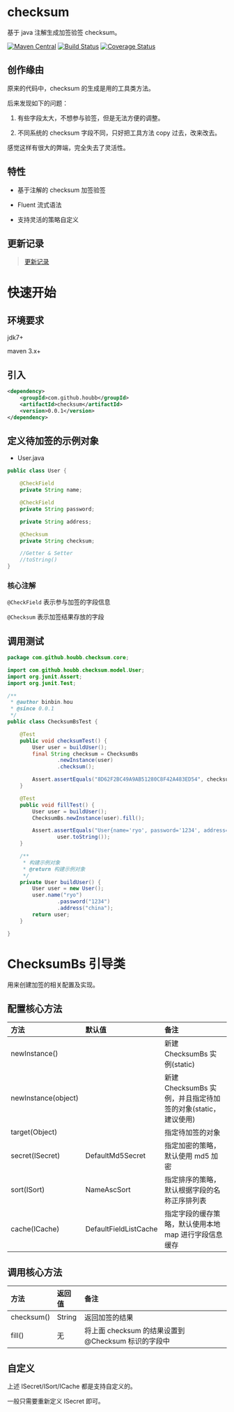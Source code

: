 # checksum

基于 java 注解生成加签验签 checksum。

[![Maven Central](https://maven-badges.herokuapp.com/maven-central/com.github.houbb/checksum/badge.svg)](http://mvnrepository.com/artifact/com.github.houbb/checksum)
[![Build Status](https://www.travis-ci.org/houbb/checksum.svg?branch=master)](https://www.travis-ci.org/houbb/checksum?branch=master)
[![Coverage Status](https://coveralls.io/repos/github/houbb/checksum/badge.svg?branch=master)](https://coveralls.io/github/houbb/checksum?branch=master)

## 创作缘由

原来的代码中，checksum 的生成是用的工具类方法。

后来发现如下的问题：

1. 有些字段太大，不想参与验签，但是无法方便的调整。

2. 不同系统的 checksum 字段不同，只好把工具方法 copy 过去，改来改去。

感觉这样有很大的弊端，完全失去了灵活性。

## 特性

- 基于注解的 checksum 加签验签

- Fluent 流式语法

- 支持灵活的策略自定义

## 更新记录

> [更新记录](doc/CHANGE_LOG.md)

# 快速开始

## 环境要求

jdk7+

maven 3.x+

## 引入

```xml
<dependency>
    <groupId>com.github.houbb</groupId>
    <artifactId>checksum</artifactId>
    <version>0.0.1</version>
</dependency>
```

## 定义待加签的示例对象

- User.java

```java
public class User {

    @CheckField
    private String name;

    @CheckField
    private String password;

    private String address;

    @Checksum
    private String checksum;

    //Getter & Setter
    //toString()
}
```

### 核心注解

`@CheckField` 表示参与加签的字段信息

`@Checksum` 表示加签结果存放的字段

## 调用测试

```java
package com.github.houbb.checksum.core;

import com.github.houbb.checksum.model.User;
import org.junit.Assert;
import org.junit.Test;

/**
 * @author binbin.hou
 * @since 0.0.1
 */
public class ChecksumBsTest {

    @Test
    public void checksumTest() {
        User user = buildUser();
        final String checksum = ChecksumBs
                .newInstance(user)
                .checksum();

        Assert.assertEquals("8D62F2BC49A9AB51280C8F42A483ED54", checksum);
    }

    @Test
    public void fillTest() {
        User user = buildUser();
        ChecksumBs.newInstance(user).fill();

        Assert.assertEquals("User{name='ryo', password='1234', address='china', checksum='8D62F2BC49A9AB51280C8F42A483ED54'}",
                user.toString());
    }

    /**
     * 构建示例对象
     * @return 构建示例对象
     */
    private User buildUser() {
        User user = new User();
        user.name("ryo")
                .password("1234")
                .address("china");
        return user;
    }

}
```

# ChecksumBs 引导类

用来创建加签的相关配置及实现。

## 配置核心方法

| 方法 | 默认值 | 备注 |
|:--|:--|:--|
| newInstance() |  | 新建 ChecksumBs 实例(static) |
| newInstance(object) |  | 新建 ChecksumBs 实例，并且指定待加签的对象(static，建议使用) |
| target(Object) |  | 指定待加签的对象 |
| secret(ISecret) | DefaultMd5Secret | 指定加密的策略，默认使用 md5 加密 |
| sort(ISort) |  NameAscSort | 指定排序的策略，默认根据字段的名称正序排列表 |
| cache(ICache) |  DefaultFieldListCache | 指定字段的缓存策略，默认使用本地 map 进行字段信息缓存 |

## 调用核心方法

| 方法 | 返回值 | 备注 |
|:--|:--|:--|
| checksum() | String | 返回加签的结果 |
| fill() |  无 | 将上面 checksum 的结果设置到 @Checksum 标识的字段中 |

## 自定义

上述 ISecret/ISort/ICache 都是支持自定义的。

一般只需要重新定义 ISecret 即可。
